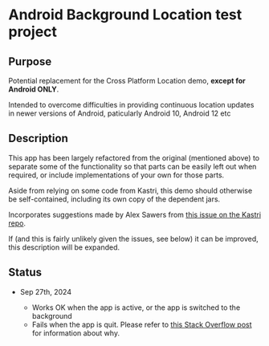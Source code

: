 # Android Background Location test project

## Purpose

Potential replacement for the Cross Platform Location demo, **except for Android ONLY**.

Intended to overcome difficulties in providing continuous location updates in newer versions of Android, paticularly Android 10, Android 12 etc

## Description

This app has been largely refactored from the original (mentioned above) to separate some of the functionality so that parts can be easily left out when required, or include implementations of your own for those parts.

Aside from relying on some code from Kastri, this demo should otherwise be self-contained, including its own copy of the dependent jars.

Incorporates suggestions made by Alex Sawers from [this issue on the Kastri repo](https://github.com/DelphiWorlds/Kastri/issues/248).

If (and this is fairly unlikely given the issues, see below) it can be improved, this description will be expanded.

## Status

* Sep 27th, 2024
  
  - Works OK when the app is active, or the app is switched to the background
  - Fails when the app is quit. Please refer to [this Stack Overflow post](https://stackoverflow.com/questions/70044393/fatal-android-12-exception-startforegroundservice-not-allowed-due-to-mallows) for information about why.

